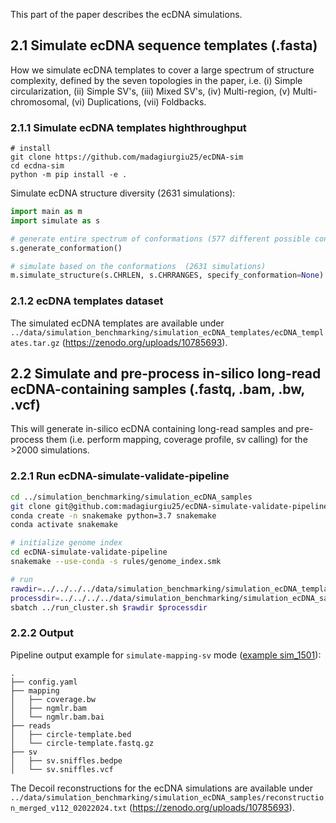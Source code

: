 This part of the paper describes the ecDNA simulations.

## 2.1 Simulate ecDNA sequence templates (.fasta)
How we simulate ecDNA templates to cover a large spectrum of structure complexity, defined by the seven topologies in the paper, i.e. (i) Simple circularization, (ii) Simple SV's, (iii) Mixed SV's, (iv) Multi-region, (v) Multi-chromosomal, (vi) Duplications, (vii) Foldbacks.

### 2.1.1 Simulate ecDNA templates highthroughput

```
# install
git clone https://github.com/madagiurgiu25/ecDNA-sim
cd ecdna-sim
python -m pip install -e .
```

Simulate ecDNA structure diversity (2631 simulations):

```python
import main as m
import simulate as s

# generate entire spectrum of conformations (577 different possible conformations)
s.generate_conformation()

# simulate based on the conformations  (2631 simulations)
m.simulate_structure(s.CHRLEN, s.CHRRANGES, specify_conformation=None)
```

### 2.1.2 ecDNA templates dataset

The simulated ecDNA templates are available under `../data/simulation_benchmarking/simulation_ecDNA_templates/ecDNA_templates.tar.gz` (https://zenodo.org/uploads/10785693).

## 2.2 Simulate and pre-process in-silico long-read ecDNA-containing samples (.fastq, .bam, .bw, .vcf)

This will generate in-silico ecDNA containing long-read samples and pre-process them (i.e. perform mapping, coverage profile, sv calling) for the >2000 simulations.

### 2.2.1 Run ecDNA-simulate-validate-pipeline

```bash
cd ../simulation_benchmarking/simulation_ecDNA_samples
git clone git@github.com:madagiurgiu25/ecDNA-simulate-validate-pipeline.git
conda create -n snakemake python=3.7 snakemake
conda activate snakemake

# initialize genome index
cd ecDNA-simulate-validate-pipeline
snakemake --use-conda -s rules/genome_index.smk 

# run 
rawdir=../../../../data/simulation_benchmarking/simulation_ecDNA_templates
processdir=../../../../data/simulation_benchmarking/simulation_ecDNA_samples
sbatch ../run_cluster.sh $rawdir $processdir
```

### 2.2.2 Output

Pipeline output example for `simulate-mapping-sv` mode ([example sim_1501](https://zenodo.org/uploads/10785693/decoil-paper/data/simulation_benchmarking/simulation_ecDNA_samples/sim_1502)):

```
.
├── config.yaml
├── mapping
│   ├── coverage.bw
│   ├── ngmlr.bam
│   └── ngmlr.bam.bai
├── reads
│   ├── circle-template.bed
│   └── circle-template.fastq.gz
├── sv
│   ├── sv.sniffles.bedpe
│   └── sv.sniffles.vcf
```


The Decoil reconstructions for the ecDNA simulations are available under `../data/simulation_benchmarking/simulation_ecDNA_samples/reconstruction_merged_v112_02022024.txt` (https://zenodo.org/uploads/10785693).